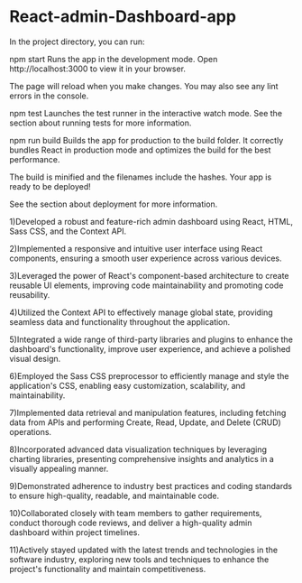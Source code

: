# React-admin-Dashboard-app
In the project directory, you can run:

npm start
Runs the app in the development mode.
Open http://localhost:3000 to view it in your browser.

The page will reload when you make changes.
You may also see any lint errors in the console.

npm test
Launches the test runner in the interactive watch mode.
See the section about running tests for more information.

npm run build
Builds the app for production to the build folder.
It correctly bundles React in production mode and optimizes the build for the best performance.

The build is minified and the filenames include the hashes.
Your app is ready to be deployed!

See the section about deployment for more information.

1)Developed a robust and feature-rich admin dashboard using React, HTML, Sass CSS, and the Context API.

2)Implemented a responsive and intuitive user interface using React components, ensuring a smooth user experience across various devices.

3)Leveraged the power of React's component-based architecture to create reusable UI elements, improving code maintainability and promoting code reusability.

4)Utilized the Context API to effectively manage global state, providing seamless data and functionality throughout the application.

5)Integrated a wide range of third-party libraries and plugins to enhance the dashboard's functionality, improve user experience, and achieve a polished visual design.

6)Employed the Sass CSS preprocessor to efficiently manage and style the application's CSS, enabling easy customization, scalability, and maintainability.

7)Implemented data retrieval and manipulation features, including fetching data from APIs and performing Create, Read, Update, and Delete (CRUD) operations.

8)Incorporated advanced data visualization techniques by leveraging charting libraries, presenting comprehensive insights and analytics in a visually appealing manner.

9)Demonstrated adherence to industry best practices and coding standards to ensure high-quality, readable, and maintainable code.

10)Collaborated closely with team members to gather requirements, conduct thorough code reviews, and deliver a high-quality admin dashboard within project timelines.

11)Actively stayed updated with the latest trends and technologies in the software industry, exploring new tools and techniques to enhance the project's functionality and maintain competitiveness.
